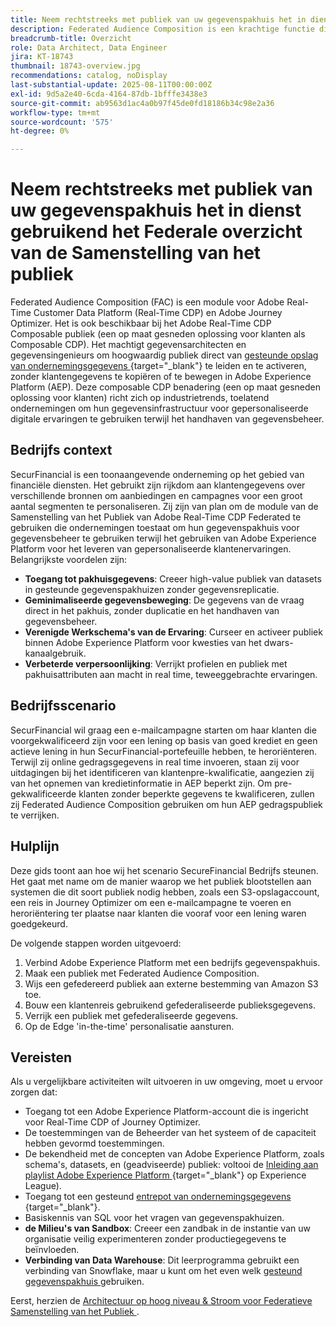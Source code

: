 ```yaml
---
title: Neem rechtstreeks met publiek van uw gegevenspakhuis het in dienst gebruikend het Federale overzicht van de Samenstelling van het publiek
description: Federated Audience Composition is een krachtige functie die gegevensarchitecten en gegevensengineers in staat stelt om hoogwaardig publiek rechtstreeks vanuit ondersteunde gegevenspakhuizen te beheren en te activeren.
breadcrumb-title: Overzicht
role: Data Architect, Data Engineer
jira: KT-18743
thumbnail: 18743-overview.jpg
recommendations: catalog, noDisplay
last-substantial-update: 2025-08-11T00:00:00Z
exl-id: 9d5a2e40-6cda-4164-87db-1bfffe3438e3
source-git-commit: ab9563d1ac4a0b97f45de0fd18186b34c98e2a36
workflow-type: tm+mt
source-wordcount: '575'
ht-degree: 0%

---
```


# Neem rechtstreeks met publiek van uw gegevenspakhuis het in dienst gebruikend het Federale overzicht van de Samenstelling van het publiek

Federated Audience Composition (FAC) is een module voor Adobe Real-Time Customer Data Platform (Real-Time CDP) en Adobe Journey Optimizer. Het is ook beschikbaar bij het Adobe Real-Time CDP Composable publiek (een op maat gesneden oplossing voor klanten als Composable CDP). Het machtigt gegevensarchitecten en gegevensingenieurs om hoogwaardig publiek direct van [ gesteunde opslag van ondernemingsgegevens ](https://experienceleague.adobe.com/nl/docs/federated-audience-composition/using/start/access-prerequisites){target="_blank"} te leiden en te activeren, zonder klantengegevens te kopiëren of te bewegen in Adobe Experience Platform (AEP). Deze composable CDP benadering (een op maat gesneden oplossing voor klanten) richt zich op industrietrends, toelatend ondernemingen om hun gegevensinfrastructuur voor gepersonaliseerde digitale ervaringen te gebruiken terwijl het handhaven van gegevensbeheer.

## Bedrijfs context

SecurFinancial is een toonaangevende onderneming op het gebied van financiële diensten. Het gebruikt zijn rijkdom aan klantengegevens over verschillende bronnen om aanbiedingen en campagnes voor een groot aantal segmenten te personaliseren. Zij zijn van plan om de module van de Samenstelling van het Publiek van Adobe Real-Time CDP Federated te gebruiken die ondernemingen toestaat om hun gegevenspakhuis voor gegevensbeheer te gebruiken terwijl het gebruiken van Adobe Experience Platform voor het leveren van gepersonaliseerde klantenervaringen. Belangrijkste voordelen zijn:

- **Toegang tot pakhuisgegevens**: Creeer high-value publiek van datasets in gesteunde gegevenspakhuizen zonder gegevensreplicatie.
- **Geminimaliseerde gegevensbeweging**: De gegevens van de vraag direct in het pakhuis, zonder duplicatie en het handhaven van gegevensbeheer.
- **Verenigde Werkschema&#39;s van de Ervaring**: Curseer en activeer publiek binnen Adobe Experience Platform voor kwesties van het dwars-kanaalgebruik.
- **Verbeterde verpersoonlijking**: Verrijkt profielen en publiek met pakhuisattributen aan macht in real time, teweeggebrachte ervaringen.

## Bedrijfsscenario

SecurFinancial wil graag een e-mailcampagne starten om haar klanten die voorgekwalificeerd zijn voor een lening op basis van goed krediet en geen actieve lening in hun SecurFinancial-portefeuille hebben, te heroriënteren. Terwijl zij online gedragsgegevens in real time invoeren, staan zij voor uitdagingen bij het identificeren van klantenpre-kwalificatie, aangezien zij van het opnemen van kredietinformatie in AEP beperkt zijn. Om pre-gekwalificeerde klanten zonder beperkte gegevens te kwalificeren, zullen zij Federated Audience Composition gebruiken om hun AEP gedragspubliek te verrijken.

## Hulplijn

Deze gids toont aan hoe wij het scenario SecureFinancial Bedrijfs steunen. Het gaat met name om de manier waarop we het publiek blootstellen aan systemen die dit soort publiek nodig hebben, zoals een S3-opslagaccount, een reis in Journey Optimizer om een e-mailcampagne te voeren en heroriëntering ter plaatse naar klanten die vooraf voor een lening waren goedgekeurd.

De volgende stappen worden uitgevoerd:

1. Verbind Adobe Experience Platform met een bedrijfs gegevenspakhuis.
2. Maak een publiek met Federated Audience Composition.
3. Wijs een gefedereerd publiek aan externe bestemming van Amazon S3 toe.
4. Bouw een klantenreis gebruikend gefederaliseerde publieksgegevens.
5. Verrijk een publiek met gefederaliseerde gegevens.
6. Op de Edge &#39;in-the-time&#39; personalisatie aansturen.

## Vereisten

Als u vergelijkbare activiteiten wilt uitvoeren in uw omgeving, moet u ervoor zorgen dat:

- Toegang tot een Adobe Experience Platform-account die is ingericht voor Real-Time CDP of Journey Optimizer.
- De toestemmingen van de Beheerder van het systeem of de capaciteit hebben gevormd toestemmingen.
- De bekendheid met de concepten van Adobe Experience Platform, zoals schema&#39;s, datasets, en (geadviseerde) publiek: voltooi de [ Inleiding aan playlist Adobe Experience Platform ](https://experienceleague.adobe.com/nl/playlists/experience-platform-introduction?lang=en){target="_blank"} op Experience League).
- Toegang tot een gesteund [ entrepot van ondernemingsgegevens ](https://experienceleague.adobe.com/nl/docs/federated-audience-composition/using/start/access-prerequisites){target="_blank"}.
- Basiskennis van SQL voor het vragen van gegevenspakhuizen.
- **de Milieu&#39;s van Sandbox**: Creeer een zandbak in de instantie van uw organisatie veilig experimenteren zonder productiegegevens te beïnvloeden.
- **Verbinding van Data Warehouse**: Dit leerprogramma gebruikt een verbinding van Snowflake, maar u kunt om het even welk [ gesteund gegevenspakhuis ](https://experienceleague.adobe.com/nl/docs/federated-audience-composition/using/start/access-prerequisites) gebruiken.

Eerst, herzien de [ Architectuur op hoog niveau &amp; Stroom voor Federatieve Samenstelling van het Publiek ](fac-architecture-and-flow.md).
